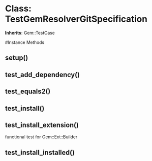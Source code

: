 # Class: TestGemResolverGitSpecification
**Inherits:** Gem::TestCase
    




#Instance Methods
## setup() [](#method-i-setup)

## test_add_dependency() [](#method-i-test_add_dependency)

## test_equals2() [](#method-i-test_equals2)

## test_install() [](#method-i-test_install)

## test_install_extension() [](#method-i-test_install_extension)
functional test for Gem::Ext::Builder

## test_install_installed() [](#method-i-test_install_installed)

